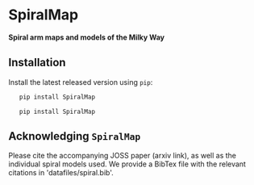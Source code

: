 SpiralMap
======

**Spiral arm maps and models of the Milky Way**

Installation
-------------

Install the latest released version using ``pip``:

```python
   pip install SpiralMap
```

```
   pip install SpiralMap
```

Acknowledging ``SpiralMap``
---------------------------------------

Please cite the accompanying JOSS paper (arxiv link), as well as the individual spiral models used. We provide a BibTex file with the relevant citations in 'datafiles/spiral.bib'.

